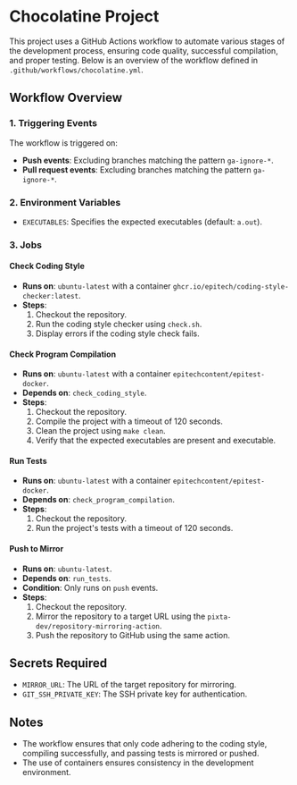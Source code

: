 # Chocolatine Project

This project uses a GitHub Actions workflow to automate various stages of the development process, ensuring code quality, successful compilation, and proper testing. Below is an overview of the workflow defined in `.github/workflows/chocolatine.yml`.

## Workflow Overview

### 1. **Triggering Events**
The workflow is triggered on:
- **Push events**: Excluding branches matching the pattern `ga-ignore-*`.
- **Pull request events**: Excluding branches matching the pattern `ga-ignore-*`.

### 2. **Environment Variables**
- `EXECUTABLES`: Specifies the expected executables (default: `a.out`).

### 3. **Jobs**

#### **Check Coding Style**
- **Runs on**: `ubuntu-latest` with a container `ghcr.io/epitech/coding-style-checker:latest`.
- **Steps**:
  1. Checkout the repository.
  2. Run the coding style checker using `check.sh`.
  3. Display errors if the coding style check fails.

#### **Check Program Compilation**
- **Runs on**: `ubuntu-latest` with a container `epitechcontent/epitest-docker`.
- **Depends on**: `check_coding_style`.
- **Steps**:
  1. Checkout the repository.
  2. Compile the project with a timeout of 120 seconds.
  3. Clean the project using `make clean`.
  4. Verify that the expected executables are present and executable.

#### **Run Tests**
- **Runs on**: `ubuntu-latest` with a container `epitechcontent/epitest-docker`.
- **Depends on**: `check_program_compilation`.
- **Steps**:
  1. Checkout the repository.
  2. Run the project's tests with a timeout of 120 seconds.

#### **Push to Mirror**
- **Runs on**: `ubuntu-latest`.
- **Depends on**: `run_tests`.
- **Condition**: Only runs on `push` events.
- **Steps**:
  1. Checkout the repository.
  2. Mirror the repository to a target URL using the `pixta-dev/repository-mirroring-action`.
  3. Push the repository to GitHub using the same action.

## Secrets Required
- `MIRROR_URL`: The URL of the target repository for mirroring.
- `GIT_SSH_PRIVATE_KEY`: The SSH private key for authentication.

## Notes
- The workflow ensures that only code adhering to the coding style, compiling successfully, and passing tests is mirrored or pushed.
- The use of containers ensures consistency in the development environment.

